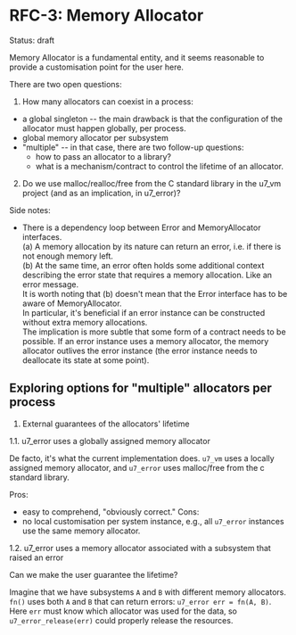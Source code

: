 # RFC-3: Memory Allocator

Status: draft

Memory Allocator is a fundamental entity, and it seems reasonable to provide a customisation point for the user here.

There are two open questions:

1. How many allocators can coexist in a process:

  * a global singleton -- the main drawback is that the configuration of the allocator must happen globally, per process.
  * global memory allocator per subsystem
  * "multiple" -- in that case, there are two follow-up questions:
	+ how to pass an allocator to a library?
	+ what is a mechanism/contract to control the lifetime of an allocator.

2. Do we use malloc/realloc/free from the C standard library in the u7_vm project (and as an implication, in u7_error)?

 
Side notes:
 * There is a dependency loop between Error and MemoryAllocator interfaces.\
   (a) A memory allocation by its nature can return an error, i.e. if there is not enough memory left.\
   (b) At the same time, an error often holds some additional context describing the error state that requires a memory allocation. Like an error message.\
   It is worth noting that (b) doesn't mean that the Error interface has to be aware of MemoryAllocator.\
   In particular, it's beneficial if an error instance can be constructed without extra memory allocations.\
   The implication is more subtle that some form of a contract needs to be possible. If an error instance uses a memory allocator, the memory allocator outlives the error instance (the error instance needs to deallocate its state at some point).
   


   
## Exploring options for "multiple" allocators per process

1. External guarantees of the allocators' lifetime

1.1. u7_error uses a globally assigned memory allocator

De facto, it's what the current implementation does. `u7_vm` uses a locally assigned memory allocator, and `u7_error` uses malloc/free from the c standard library.

Pros:
 * easy to comprehend, "obviously correct."
Cons:
 * no local customisation per system instance, e.g., all `u7_error` instances use the same memory allocator.

1.2. u7_error uses a memory allocator associated with a subsystem that raised an error

Can we make the user guarantee the lifetime?

Imagine that we have subsystems `A` and `B` with different memory allocators. `fn()` uses both `A` and `B` that can return errors: `u7_error err = fn(A, B)`. Here `err` must know which allocator was used for the data, so `u7_error_release(err)` could properly release the resources.

<work-in-progress>
